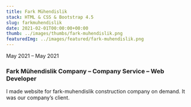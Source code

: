 ```yaml
---
title: Fark Mühendislik
stack: HTML & CSS & Bootstrap 4.5
slug: farkmuhendislik
date: 2021-02-01T00:00:00+00:00
thumb: ../images/thumbs/fark-muhendislik.png
featuredImg: ../images/featured/fark-muhendislik.png
---
```


May 2021 – May 2021

### Fark Mühendislik Company – Company Service – Web Developer

I made website for fark-muhendislik construction company on demand. It was our 
company’s client.